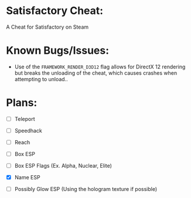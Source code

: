 # Satisfactory Cheat:
 A Cheat for Satisfactory on Steam

# Known Bugs/Issues:
- Use of the `FRAMEWORK_RENDER_D3D12` flag allows for DirectX 12 rendering but breaks the unloading of the cheat, which causes crashes when attempting to unload..

# Plans:
- [ ] Teleport
- [ ] Speedhack
- [ ] Reach
- [ ] Box ESP
- [ ] Box ESP Flags (Ex. Alpha, Nuclear, Elite)
- [X] Name ESP

- [ ] Possibly Glow ESP (Using the hologram texture if possible)
